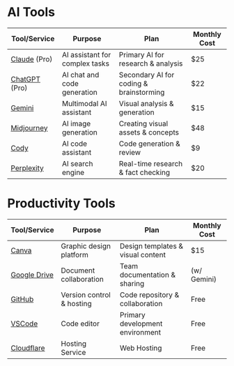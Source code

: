 # AI Tools

| Tool/Service | Purpose | Plan | Monthly Cost |
|--------------|---------|------|-------------|
| [Claude](www.claude.ai) (Pro) | AI assistant for complex tasks | Primary AI for research & analysis | $25 |
| [ChatGPT](chat.openai.com) (Pro) | AI chat and code generation | Secondary AI for coding & brainstorming | $22 |
| [Gemini](https://gemini.google.com/) | Multimodal AI assistant | Visual analysis & generation | $15 |
| [Midjourney](https://www.midjourney.com/) | AI image generation | Creating visual assets & concepts | $48 |
| [Cody](https://sourcegraph.com/cody) | AI code assistant | Code generation & review | $9 |
| [Perplexity](https://www.perplexity.ai/) | AI search engine | Real-time research & fact checking | $20 |

# Productivity Tools

| Tool/Service | Purpose | Plan | Monthly Cost |
|--------------|---------|------|-------------|
| [Canva](https://www.canva.com/) | Graphic design platform | Design templates & visual content | $15 |
| [Google Drive](https://drive.google.com/) | Document collaboration | Team documentation & sharing | (w/ Gemini) |
| [GitHub](https://github.com/) | Version control & hosting | Code repository & collaboration | Free |
| [VSCode](https://code.visualstudio.com/) | Code editor | Primary development environment | Free |
| [Cloudflare](https://www.cloudflare.com/) | Hosting Service | Web Hosting | Free |
